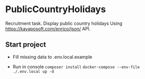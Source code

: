 # PublicCountryHolidays
Recruitment task. Display public country holidays Using https://kayaposoft.com/enrico/json/ API. 

## Start project
* Fill missing data to .env.local.example

* Run in console
``
composer install
``
``
docker-compose --env-file ./.env.local up -d
``
